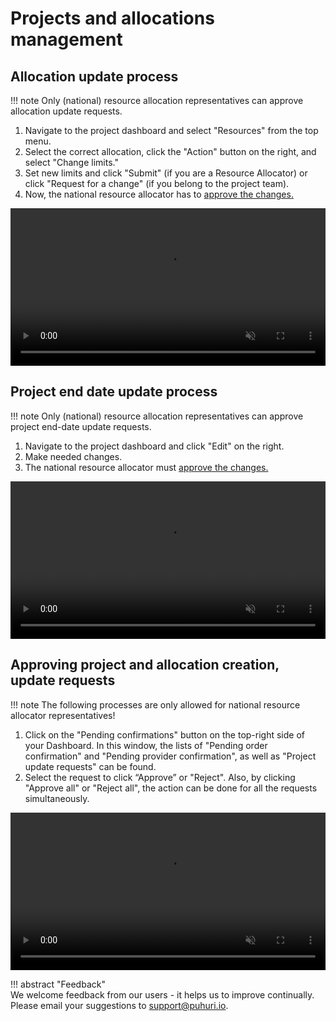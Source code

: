 # Projects and allocations management

## Allocation update process

!!! note
    Only (national) resource allocation representatives can approve allocation update requests. 

1. Navigate to the project dashboard and select "Resources" from the top menu.
2. Select the correct allocation, click the "Action" button on the right, and select "Change limits."
3. Set new limits and click "Submit" (if you are a Resource Allocator) or click "Request for a change" (if you belong to the project team).
4. Now, the national resource allocator has to [approve the changes.](https://puhuri.neic.no/user_guides/project_approval/)

<video controls width="100%" autoplay="true" muted loop >
  <source src="../../../assets/videos/allocation_update.mp4" type="video/mp4">
</video>

## Project end date update process

!!! note
    Only (national) resource allocation representatives can approve project end-date update requests. 

1. Navigate to the project dashboard and click "Edit" on the right.
2. Make needed changes.
3. The national resource allocator must [approve the changes.](https://puhuri.neic.no/user_guides/project_approval/)

<video controls width="100%" autoplay="true" muted loop >
  <source src="../../../assets/videos/how_to_update_project_end_date.mp4" type="video/mp4">
</video>


## Approving project and allocation creation, update requests

!!! note
    The following processes are only allowed for national resource allocator representatives!

1. Click on  the "Pending confirmations" button on the top-right side of your Dashboard. In this window, the lists of "Pending order confirmation" and "Pending provider confirmation", as well as "Project update requests" can be found.
2. Select the request to click “Approve” or "Reject". Also, by clicking "Approve all" or "Reject all", the action can be done for all the requests simultaneously.

<video controls width="100%" autoplay="true" muted loop >
  <source src="../../../assets/videos/approval.mp4" type="video/mp4">
</video>



!!! abstract "Feedback"   
    We welcome feedback from our users - it helps us to improve continually. Please email your suggestions to [support@puhuri.io](mailto:support@puhuri.io).
